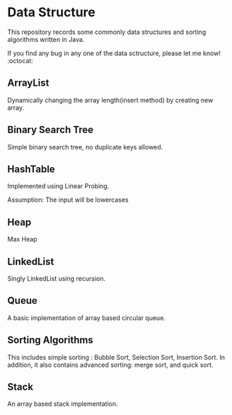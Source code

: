 # Data Structure

This repository records some commonly data structures and sorting algorithms written in Java.

If you find any bug in any one of the data sctructure, please let me know!
 :octocat: 

## ArrayList
Dynamically changing the array length(insert method) by creating new array.

## Binary Search Tree
Simple binary search tree, no duplicate keys allowed.

## HashTable
Implemented using Linear Probing.

Assumption: The input will be lowercases

## Heap
Max Heap

## LinkedList
Singly LinkedList using recursion.

## Queue
A basic implementation of array based circular queue.

## Sorting Algorithms
This includes simple sorting : Bubble Sort, Selection Sort, Insertion Sort.
In addition, it also contains advanced sorting: merge sort, and quick sort. 

## Stack
An array based stack implementation.



